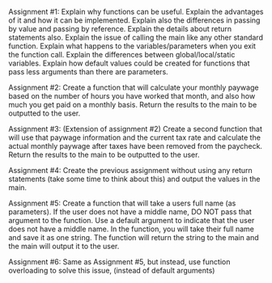 Assignment #1: Explain why functions can be useful. Explain the advantages 
of it and how it can be implemented. Explain also the differences in passing 
by value and passing by reference. Explain the details about return statements also. 
Explain the issue of calling the main like any other standard function. Explain what 
happens to the variables/parameters when you exit the function call. Explain the 
differences between global/local/static variables. Explain how default values could be 
created for functions that pass less arguments than there are parameters.

Assignment #2: Create a function that will calculate your monthly paywage based on the 
number of hours you have worked that month, and also how much you get paid on a monthly 
basis. Return the results to the main to be outputted to the user.

Assignment #3: (Extension of assignment #2) Create a second function that will use that 
paywage information and the current tax rate and calculate the actual monthly paywage 
after taxes have been removed from the paycheck. Return the results to the main to be 
outputted to the user.

Assignment #4: Create the previous assignment without using any return statements 
(take some time to think about this) and output the values in the main.

Assignment #5: Create a function that will take a users full name (as parameters). If the 
user does not have a middle name, DO NOT pass that argument to the function. Use a default 
argument to indicate that the user does not have a middle name. In the function, you will 
take their full name and save it as one string. The function will return the string to the 
main and the main will output it to the user.

Assignment #6: Same as Assignment #5, but instead, use function overloading to solve this issue, 
(instead of default arguments)